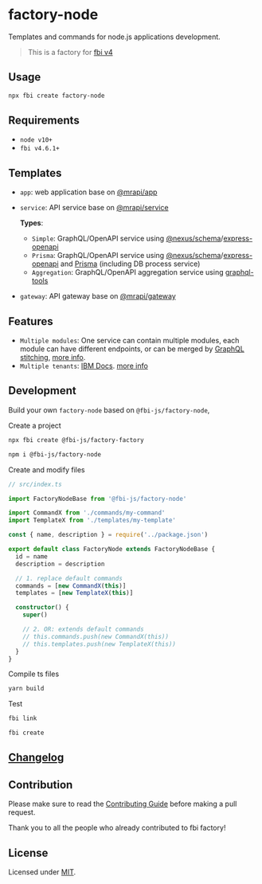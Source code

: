 # factory-node

Templates and commands for node.js applications development.

> This is a factory for [fbi v4](https://github.com/fbi-js/fbi)

## Usage

```bash
npx fbi create factory-node
```

## Requirements

- `node v10+`
- `fbi v4.6.1+`

## Templates

- `app`: web application base on [@mrapi/app](https://github.com/mrapi-js/mrapi/blob/main/packages/app/README.md)
- `service`: API service base on [@mrapi/service](https://github.com/mrapi-js/mrapi/blob/main/packages/service/README.md)

  **Types**:

  - `Simple`: GraphQL/OpenAPI service using [@nexus/schema](https://github.com/graphql-nexus/schema)/[express-openapi](https://github.com/kogosoftwarellc/open-api/tree/master/packages/express-openapi)
  - `Prisma`: GraphQL/OpenAPI service using [@nexus/schema](https://github.com/graphql-nexus/schema)/[express-openapi](https://github.com/kogosoftwarellc/open-api/tree/master/packages/express-openapi) and [Prisma](https://github.com/prisma/prisma) (including DB process service)
  - `Aggregation`: GraphQL/OpenAPI aggregation service using [graphql-tools](https://github.com/ardatan/graphql-tools)
- `gateway`: API gateway base on [@mrapi/gateway](https://github.com/mrapi-js/mrapi/blob/main/packages/gateway/README.md)

## Features

- `Multiple modules`: One service can contain multiple modules, each module can have different endpoints, or can be merged by [GraphQL stitching](https://www.graphql-tools.com/docs/stitch-combining-schemas), [more info](https://github.com/mrapi-js/mrapi/blob/main/packages/service/README.md).
- `Multiple tenants`: [IBM Docs](https://www.ibm.com/cloud/learn/multi-tenant). [more info](https://github.com/mrapi-js/mrapi/blob/main/packages/datasource/README.md)

## Development

Build your own `factory-node` based on `@fbi-js/factory-node`,

Create a project

```bash
npx fbi create @fbi-js/factory-factory

npm i @fbi-js/factory-node
```

Create and modify files

```ts
// src/index.ts

import FactoryNodeBase from '@fbi-js/factory-node'

import CommandX from './commands/my-command'
import TemplateX from './templates/my-template'

const { name, description } = require('../package.json')

export default class FactoryNode extends FactoryNodeBase {
  id = name
  description = description

  // 1. replace default commands
  commands = [new CommandX(this)]
  templates = [new TemplateX(this)]

  constructor() {
    super()

    // 2. OR: extends default commands
    // this.commands.push(new CommandX(this))
    // this.templates.push(new TemplateX(this))
  }
}
```

Compile ts files

```bash
yarn build
```

Test

```bash
fbi link
```

```bash
fbi create
```

## [Changelog](./CHANGELOG.md)

## Contribution

Please make sure to read the [Contributing Guide](./CONTRIBUTING.md) before making a pull request.

Thank you to all the people who already contributed to fbi factory!

## License

Licensed under [MIT](https://opensource.org/licenses/MIT).

